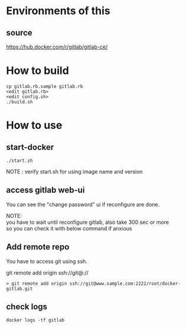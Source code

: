 # Environments of this  
## source 

https://hub.docker.com/r/gitlab/gitlab-ce/  


# How to build

```
cp gitlab.rb.sample gitlab.rb
<edit gitlab.rb>
<edit config.sh>
./build.sh
```

# How to use  
## start-docker

```
./start.sh
```

NOTE : verify start.sh for using image name and version

## access gitlab web-ui 

You can see the "change password" ui if reconfigure are done.  

NOTE:  
you have to wait until reconfigure gitlab, also take 300 sec or more  
so you can check it with below command if anxious 


## Add remote repo   

You have to access git using ssh.   

git remote add origin ssh://git@<HOST IP>:<SSH FWD PORT>/<GITLAB REPO USER>/<GITLAB REPO NAME>   

    > git remote add origin ssh://git@www.sample.com:2222/root/docker-gitlab.git  


## check logs

```
docker logs -tf gitlab
```

